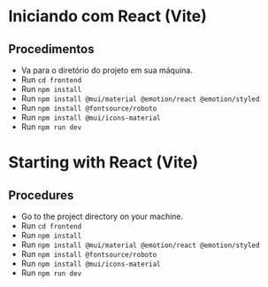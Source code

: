 # Iniciando com React (Vite)

## Procedimentos

- Va para o diretório do projeto em sua máquina.
- Run `cd frontend`
- Run `npm install`
- Run `npm install @mui/material @emotion/react @emotion/styled`
- Run `npm install @fontsource/roboto`
- Run `npm install @mui/icons-material`
- Run `npm run dev`

# Starting with React (Vite)

## Procedures

- Go to the project directory on your machine.
- Run `cd frontend`
- Run `npm install`
- Run `npm install @mui/material @emotion/react @emotion/styled`
- Run `npm install @fontsource/roboto`
- Run `npm install @mui/icons-material`
- Run `npm run dev`
